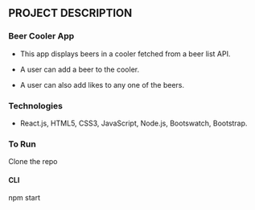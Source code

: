 ## PROJECT DESCRIPTION

### Beer Cooler App
* This app displays beers in a cooler fetched from a beer list API. 

* A user can add a beer to the cooler.

* A user can also add likes to any one of the beers.

### Technologies
* React.js, HTML5, CSS3, JavaScript, Node.js, Bootswatch, Bootstrap.



### To Run 

Clone the repo

#### CLI

npm start